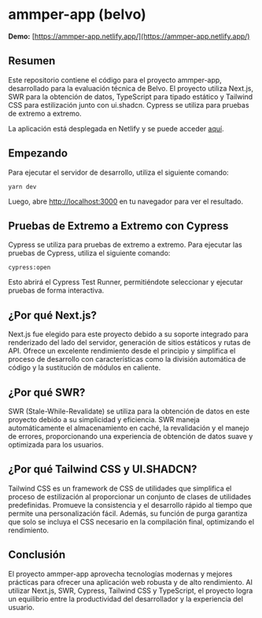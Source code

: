 # ammper-app (belvo)

**Demo:** [https://ammper-app.netlify.app/](https://ammper-app.netlify.app/)

## Resumen

Este repositorio contiene el código para el proyecto ammper-app, desarrollado para la evaluación técnica de Belvo. El proyecto utiliza Next.js, SWR para la obtención de datos, TypeScript para tipado estático y Tailwind CSS para estilización junto con ui.shadcn. Cypress se utiliza para pruebas de extremo a extremo.

La aplicación está desplegada en Netlify y se puede acceder [aquí](https://ammper-app.netlify.app/).

## Empezando

Para ejecutar el servidor de desarrollo, utiliza el siguiente comando:
```
yarn dev
```

Luego, abre [http://localhost:3000](http://localhost:3000) en tu navegador para ver el resultado.

## Pruebas de Extremo a Extremo con Cypress

Cypress se utiliza para pruebas de extremo a extremo. Para ejecutar las pruebas de Cypress, utiliza el siguiente comando:

```
cypress:open
```

Esto abrirá el Cypress Test Runner, permitiéndote seleccionar y ejecutar pruebas de forma interactiva.

## ¿Por qué Next.js?

Next.js fue elegido para este proyecto debido a su soporte integrado para renderizado del lado del servidor, generación de sitios estáticos y rutas de API. Ofrece un excelente rendimiento desde el principio y simplifica el proceso de desarrollo con características como la división automática de código y la sustitución de módulos en caliente.

## ¿Por qué SWR?

SWR (Stale-While-Revalidate) se utiliza para la obtención de datos en este proyecto debido a su simplicidad y eficiencia. SWR maneja automáticamente el almacenamiento en caché, la revalidación y el manejo de errores, proporcionando una experiencia de obtención de datos suave y optimizada para los usuarios.

## ¿Por qué Tailwind CSS y UI.SHADCN?

Tailwind CSS es un framework de CSS de utilidades que simplifica el proceso de estilización al proporcionar un conjunto de clases de utilidades predefinidas. Promueve la consistencia y el desarrollo rápido al tiempo que permite una personalización fácil. Además, su función de purga garantiza que solo se incluya el CSS necesario en la compilación final, optimizando el rendimiento.

## Conclusión

El proyecto ammper-app aprovecha tecnologías modernas y mejores prácticas para ofrecer una aplicación web robusta y de alto rendimiento. Al utilizar Next.js, SWR, Cypress, Tailwind CSS y TypeScript, el proyecto logra un equilibrio entre la productividad del desarrollador y la experiencia del usuario.